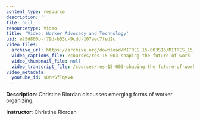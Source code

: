```yaml
---
content_type: resource
description: ''
file: null
resourcetype: Video
title: 'Video: Worker Advocacy and Technology'
uid: e25d800b-f79d-b53c-9cdd-107aec7fed2c
video_files:
  archive_url: https://archive.org/download/MITRES.15-003S16/MITRES_15_003S16_5-1-3_360p.mp4
  video_captions_file: /courses/res-15-003-shaping-the-future-of-work-15-662x-spring-2016/f34e2fd61f6d587897ff60108078023e_sDnM5fTqXv4.vtt
  video_thumbnail_file: null
  video_transcript_file: /courses/res-15-003-shaping-the-future-of-work-15-662x-spring-2016/3de09e7a32b826014e3723634c486651_sDnM5fTqXv4.pdf
video_metadata:
  youtube_id: sDnM5fTqXv4
---
```


**Description**: Christine Riordan discusses emerging forms of worker organizing.

**Instructor**: Christine Riordan